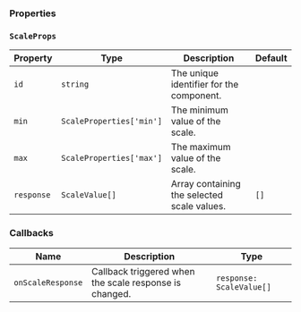### Properties

### `ScaleProps`

| Property   | Type                     | Description                                 | Default |
| ---------- | ------------------------ | ------------------------------------------- | ------- |
| `id`       | `string`                 | The unique identifier for the component.    |         |
| `min`      | `ScaleProperties['min']` | The minimum value of the scale.             |         |
| `max`      | `ScaleProperties['max']` | The maximum value of the scale.             |         |
| `response` | `ScaleValue[]`           | Array containing the selected scale values. | `[]`    |

### Callbacks

| Name              | Description                                            | Type                     |
| ----------------- | ------------------------------------------------------ | ------------------------ |
| `onScaleResponse` | Callback triggered when the scale response is changed. | `response: ScaleValue[]` |
